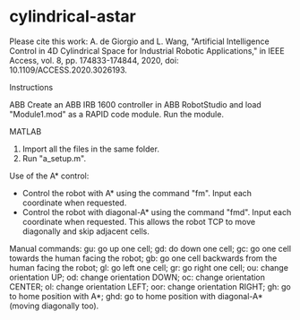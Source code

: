 # cylindrical-astar

Please cite this work:
A. de Giorgio and L. Wang, "Artificial Intelligence Control in 4D Cylindrical Space for Industrial Robotic Applications," in IEEE Access, vol. 8, pp. 174833-174844, 2020, doi: 10.1109/ACCESS.2020.3026193.

Instructions

ABB
Create an ABB IRB 1600 controller in ABB RobotStudio and load "Module1.mod" as a RAPID code module. Run the module.

MATLAB
1) Import all the files in the same folder.
2) Run "a_setup.m".

Use of the A* control:
- Control the robot with A* using the command "fm". Input each coordinate when requested.
- Control the robot with diagonal-A* using the command "fmd". Input each coordinate when requested. This allows the robot TCP to move diagonally and skip adjacent cells.

Manual commands:
gu: go up one cell;
gd: do down one cell;
gc: go one cell towards the human facing the robot;
gb: go one cell backwards from the human facing the robot;
gl: go left one cell;
gr: go right one cell;
ou: change orientation UP;
od: change orientation DOWN;
oc: change orientation CENTER;
ol: change orientation LEFT;
oor: change orientation RIGHT;
gh: go to home position with A*;
ghd: go to home position with diagonal-A* (moving diagonally too).

